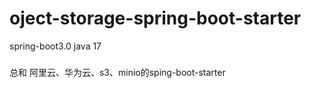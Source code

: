# oject-storage-spring-boot-starter

spring-boot3.0
java 17


### 

总和 阿里云、华为云、s3、minio的sping-boot-starter
